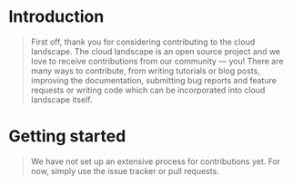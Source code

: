 # Introduction

>First off, thank you for considering contributing to the cloud landscape.
>The cloud landscape is an open source project and we love to receive contributions from our community — you!
>There are many ways to contribute, from writing tutorials or blog posts, improving the documentation, submitting bug reports and feature requests or writing code which can be incorporated into cloud landscape itself.

# Getting started

>We have not set up an extensive process for contributions yet. For now, simply use the issue tracker or pull requests.